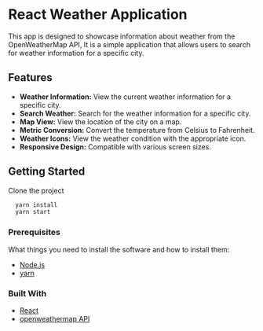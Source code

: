 # React Weather Application

This app is designed to showcase information about weather from the OpenWeatherMap API,
It is a simple application that allows users to search for weather information for a specific city.

## Features

- **Weather Information:** View the current weather information for a specific city.
- **Search Weather:** Search for the weather information for a specific city.
- **Map View:** View the location of the city on a map.
- **Metric Conversion:** Convert the temperature from Celsius to Fahrenheit.
- **Weather Icons:** View the weather condition with the appropriate icon.
- **Responsive Design:** Compatible with various screen sizes.

## Getting Started

Clone the project

```bash
  yarn install
  yarn start
```

### Prerequisites

What things you need to install the software and how to install them:

- [Node.js](https://nodejs.org/)
- [yarn](https://yarnpkg.com/)

### Built With

- [React](https://react.dev/)
- [openweathermap API](https://openweathermap.org/api)
